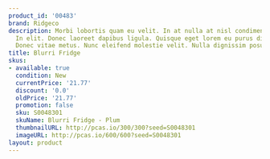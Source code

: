 ```yaml
---
product_id: '00483'
brand: Ridgeco
description: Morbi lobortis quam eu velit. In at nulla at nisl condimentum aliquet.
  In elit. Donec laoreet dapibus ligula. Quisque eget lorem eu purus dignissim ultricies.
  Donec vitae metus. Nunc eleifend molestie velit. Nulla dignissim posuere nulla.
title: Blurri Fridge
skus:
- available: true
  condition: New
  currentPrice: '21.77'
  discount: '0.0'
  oldPrice: '21.77'
  promotion: false
  sku: S0048301
  skuName: Blurri Fridge - Plum
  thumbnailURL: http://pcas.io/300/300?seed=S0048301
  imageURL: http://pcas.io/600/600?seed=S0048301
layout: product
---
```

